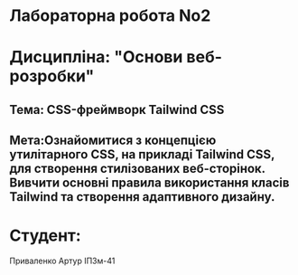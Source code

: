 # Лабораторна робота No2
# Дисципліна: "Основи веб-розробки"

## Тема: CSS-фреймворк Tailwind CSS
## Мета:Ознайомитися з концепцією утилітарного CSS, на прикладі Tailwind CSS, для створення стилізованих веб-сторінок. Вивчити основні правила використання класів Tailwind та створення адаптивного дизайну.

# Студент:
Приваленко Артур ІПЗм-41
